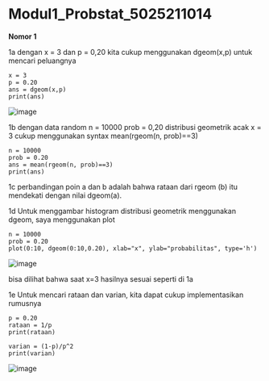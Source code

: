 # Modul1_Probstat_5025211014
**Nomor 1**

1a
dengan x = 3 dan p = 0,20
kita cukup menggunakan dgeom(x,p) untuk mencari peluangnya
```
x = 3
p = 0.20
ans = dgeom(x,p)
print(ans)
```
![image](https://user-images.githubusercontent.com/90879937/195242189-4792dfd7-cf74-4bb9-9400-65fa23118cb5.png)

1b
dengan data random n = 10000
prob = 0,20
distribusi geometrik acak x = 3
cukup menggunakan syntax 
mean(rgeom(n, prob)==3)
```
n = 10000
prob = 0.20
ans = mean(rgeom(n, prob)==3)
print(ans)
```


1c
perbandingan poin a dan b adalah bahwa rataan dari rgeom (b) itu mendekati dengan nilai dgeom(a). 

1d
Untuk menggambar histogram distribusi geometrik menggunakan dgeom, saya menggunakan plot
```
n = 10000
prob = 0.20
plot(0:10, dgeom(0:10,0.20), xlab="x", ylab="probabilitas", type='h')
```
![image](https://user-images.githubusercontent.com/90879937/195243552-387c502e-44f5-4b1f-a9d8-da8b4012a58e.png)

bisa dilihat bahwa saat x=3 hasilnya sesuai seperti di 1a

1e
Untuk mencari rataan dan varian, kita dapat cukup implementasikan rumusnya
```
p = 0.20
rataan = 1/p
print(rataan)

varian = (1-p)/p^2
print(varian)
```

![image](https://user-images.githubusercontent.com/90879937/195243818-7d0d2ed5-047a-4bda-8701-32b4a2386d92.png)
